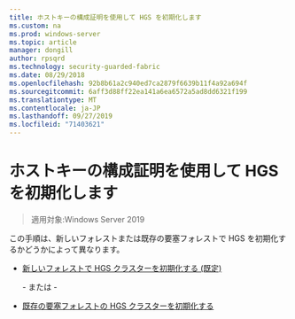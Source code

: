 ```yaml
---
title: ホストキーの構成証明を使用して HGS を初期化します
ms.custom: na
ms.prod: windows-server
ms.topic: article
manager: dongill
author: rpsqrd
ms.technology: security-guarded-fabric
ms.date: 08/29/2018
ms.openlocfilehash: 92b8b61a2c940ed7ca2879f6639b11f4a92a694f
ms.sourcegitcommit: 6aff3d88ff22ea141a6ea6572a5ad8dd6321f199
ms.translationtype: MT
ms.contentlocale: ja-JP
ms.lasthandoff: 09/27/2019
ms.locfileid: "71403621"
---
```

# <a name="initialize-hgs-using-host-key-attestation"></a>ホストキーの構成証明を使用して HGS を初期化します

>適用対象:Windows Server 2019

この手順は、新しいフォレストまたは既存の要塞フォレストで HGS を初期化するかどうかによって異なります。

- [新しいフォレストで HGS クラスターを初期化する (既定)](guarded-fabric-initialize-hgs-key-mode-default.md)

  \- または -

- [既存の要塞フォレストの HGS クラスターを初期化する](guarded-fabric-initialize-hgs-key-mode-bastion.md)





